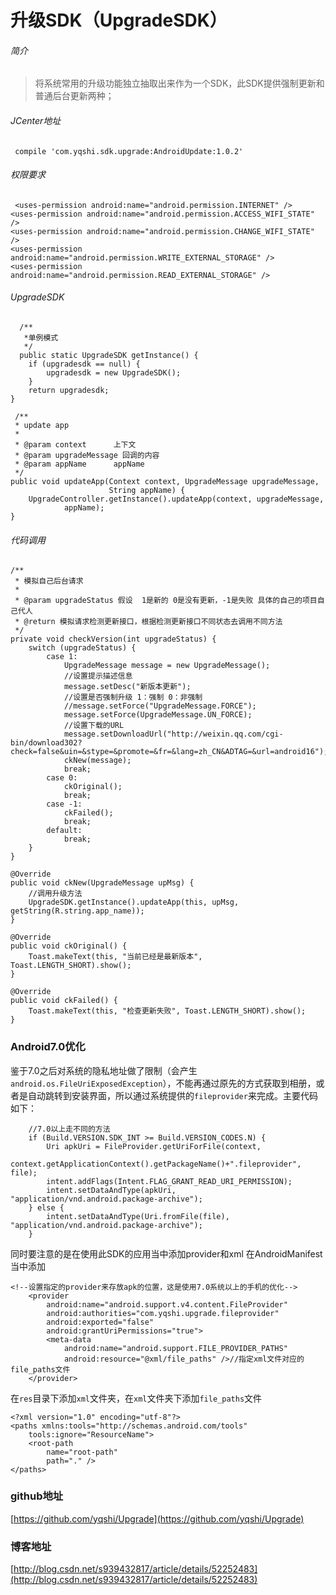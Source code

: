 # 升级SDK（UpgradeSDK）
###### 简介
> 将系统常用的升级功能独立抽取出来作为一个SDK，此SDK提供强制更新和普通后台更新两种；
###### JCenter地址
     compile 'com.yqshi.sdk.upgrade:AndroidUpdate:1.0.2'

###### 权限要求
     <uses-permission android:name="android.permission.INTERNET" />
    <uses-permission android:name="android.permission.ACCESS_WIFI_STATE" />
    <uses-permission android:name="android.permission.CHANGE_WIFI_STATE" />
    <uses-permission android:name="android.permission.WRITE_EXTERNAL_STORAGE" />
    <uses-permission android:name="android.permission.READ_EXTERNAL_STORAGE" />

###### UpgradeSDK
      /**
       *单例模式
       */
      public static UpgradeSDK getInstance() {
        if (upgradesdk == null) {
            upgradesdk = new UpgradeSDK();
        }
        return upgradesdk;
    }

     /**
     * update app
     *
     * @param context      上下文
     * @param upgradeMessage 回调的内容
     * @param appName      appName
     */
    public void updateApp(Context context, UpgradeMessage upgradeMessage,
                          String appName) {
        UpgradeController.getInstance().updateApp(context, upgradeMessage,
                appName);
    }
###### 代码调用
    /**
     * 模拟自己后台请求
     *
     * @param upgradeStatus 假设  1是新的 0是没有更新，-1是失败 具体的自己的项目自己代人
     * @return 模拟请求检测更新接口，根据检测更新接口不同状态去调用不同方法
     */
    private void checkVersion(int upgradeStatus) {
        switch (upgradeStatus) {
            case 1:
                UpgradeMessage message = new UpgradeMessage();
                //设置提示描述信息
                message.setDesc("新版本更新");
                //设置是否强制升级 1：强制 0：非强制
                //message.setForce("UpgradeMessage.FORCE");
                message.setForce(UpgradeMessage.UN_FORCE);
                //设置下载的URL
                message.setDownloadUrl("http://weixin.qq.com/cgi-bin/download302?check=false&uin=&stype=&promote=&fr=&lang=zh_CN&ADTAG=&url=android16");
                ckNew(message);
                break;
            case 0:
                ckOriginal();
                break;
            case -1:
                ckFailed();
                break;
            default:
                break;
        }
    }

    @Override
    public void ckNew(UpgradeMessage upMsg) {
        //调用升级方法
        UpgradeSDK.getInstance().updateApp(this, upMsg, getString(R.string.app_name));
    }

    @Override
    public void ckOriginal() {
        Toast.makeText(this, "当前已经是最新版本", Toast.LENGTH_SHORT).show();
    }

    @Override
    public void ckFailed() {
        Toast.makeText(this, "检查更新失败", Toast.LENGTH_SHORT).show();
    }
### Android7.0优化
鉴于7.0之后对系统的隐私地址做了限制（会产生`android.os.FileUriExposedException`），不能再通过原先的方式获取到相册，或者是自动跳转到安装界面，所以通过系统提供的`fileprovider`来完成。主要代码如下：

 		//7.0以上走不同的方法
        if (Build.VERSION.SDK_INT >= Build.VERSION_CODES.N) {
            Uri apkUri = FileProvider.getUriForFile(context,
                    context.getApplicationContext().getPackageName()+".fileprovider", file);
            intent.addFlags(Intent.FLAG_GRANT_READ_URI_PERMISSION);
            intent.setDataAndType(apkUri, "application/vnd.android.package-archive");
        } else {
            intent.setDataAndType(Uri.fromFile(file), "application/vnd.android.package-archive");
        }
同时要注意的是在使用此SDK的应用当中添加provider和xml
在AndroidManifest当中添加

 	<!--设置指定的provider来存放apk的位置，这是使用7.0系统以上的手机的优化-->
        <provider
            android:name="android.support.v4.content.FileProvider"
            android:authorities="com.yqshi.upgrade.fileprovider"
            android:exported="false"
            android:grantUriPermissions="true">
            <meta-data
                android:name="android.support.FILE_PROVIDER_PATHS"
                android:resource="@xml/file_paths" />//指定xml文件对应的file_paths文件
        </provider>
在`res`目录下添加`xml`文件夹，在`xml`文件夹下添加`file_paths`文件

	<?xml version="1.0" encoding="utf-8"?>
	<paths xmlns:tools="http://schemas.android.com/tools"
	    tools:ignore="ResourceName">
	    <root-path
	        name="root-path"
	        path="." />
	</paths>



### github地址
[https://github.com/yqshi/Upgrade](https://github.com/yqshi/Upgrade)
### 博客地址
[http://blog.csdn.net/s939432817/article/details/52252483](http://blog.csdn.net/s939432817/article/details/52252483)